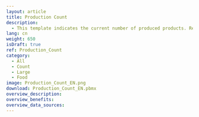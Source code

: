 ```yaml
---
layout: article
title: Production Count
description: 
  - This template indicates the current number of produced products. Replace the variable with a data source and delete the script to get it working for your real use case.
lang: cn
weight: 650
isDraft: true
ref: Production_Count
category:
  - All
  - Count
  - Large
  - Food
image: Production_Count_EN.png
download: Production_Count_EN.pbmx
overview_description:
overview_benefits:
overview_data_sources:
---
```

